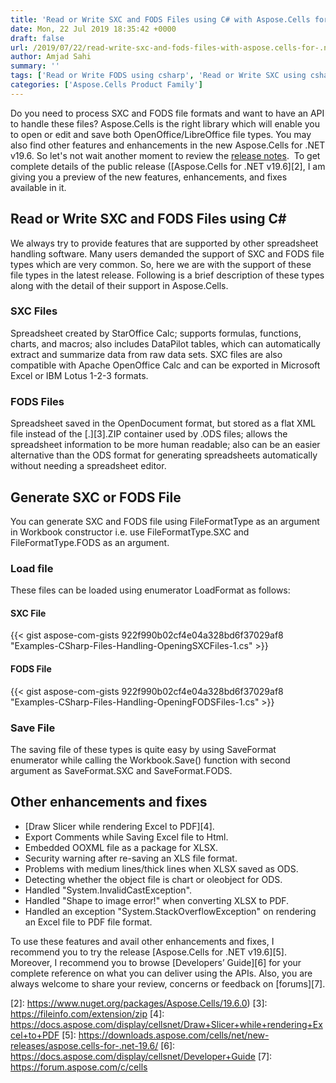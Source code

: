 ```yaml
---
title: 'Read or Write SXC and FODS Files using C# with Aspose.Cells for .NET 19.6'
date: Mon, 22 Jul 2019 18:35:42 +0000
draft: false
url: /2019/07/22/read-write-sxc-and-fods-files-with-aspose.cells-for-.net-19.6/
author: Amjad Sahi
summary: ''
tags: ['Read or Write FODS using csharp', 'Read or Write SXC using csharp']
categories: ['Aspose.Cells Product Family']
---
```


Do you need to process SXC and FODS file formats and want to have an API to handle these files? Aspose.Cells is the right library which will enable you to open or edit and save both OpenOffice/LibreOffice file types. You may also find other features and enhancements in the new Aspose.Cells for .NET v19.6. So let's not wait another moment to review the [release notes][1].  To get complete details of the public release ([Aspose.Cells for .NET v19.6][2], I am giving you a preview of the new features, enhancements, and fixes available in it.

## Read or Write SXC and FODS Files using C#

We always try to provide features that are supported by other spreadsheet handling software. Many users demanded the support of SXC and FODS file types which are very common. So, here we are with the support of these file types in the latest release. Following is a brief description of these types along with the detail of their support in Aspose.Cells.

### SXC Files

Spreadsheet created by StarOffice Calc; supports formulas, functions, charts, and macros; also includes DataPilot tables, which can automatically extract and summarize data from raw data sets. SXC files are also compatible with Apache OpenOffice Calc and can be exported in Microsoft Excel or IBM Lotus 1-2-3 formats.

### FODS Files

Spreadsheet saved in the OpenDocument format, but stored as a flat XML file instead of the [.][3].ZIP container used by .ODS files; allows the spreadsheet information to be more human readable; also can be an easier alternative than the ODS format for generating spreadsheets automatically without needing a spreadsheet editor.

## Generate SXC or FODS File

You can generate SXC and FODS file using FileFormatType as an argument in Workbook constructor i.e. use FileFormatType.SXC and FileFormatType.FODS as an argument.

### Load file

These files can be loaded using enumerator LoadFormat as follows: 

#### SXC File

{{< gist aspose-com-gists 922f990b02cf4e04a328bd6f37029af8 "Examples-CSharp-Files-Handling-OpeningSXCFiles-1.cs" >}}

#### FODS File

{{< gist aspose-com-gists 922f990b02cf4e04a328bd6f37029af8 "Examples-CSharp-Files-Handling-OpeningFODSFiles-1.cs" >}}

### Save File

The saving file of these types is quite easy by using SaveFormat enumerator while calling the Workbook.Save() function with second argument as SaveFormat.SXC and SaveFormat.FODS.

## Other enhancements and fixes

*   [Draw Slicer while rendering Excel to PDF][4].
*   Export Comments while Saving Excel file to Html.
*   Embedded OOXML file as a package for XLSX.
*   Security warning after re-saving an XLS file format.
*   Problems with medium lines/thick lines when XLSX saved as ODS.
*   Detecting whether the object file is chart or oleobject for ODS.
*   Handled "System.InvalidCastException".
*   Handled "Shape to image error!" when converting XLSX to PDF.
*   Handled an exception "System.StackOverflowException" on rendering an Excel file to PDF file format.

To use these features and avail other enhancements and fixes, I recommend you to try the release [Aspose.Cells for .NET v19.6][5]. Moreover, I recommend you to browse [Developers’ Guide][6] for your complete reference on what you can deliver using the APIs. Also, you are always welcome to share your review, concerns or feedback on [forums][7].




[1]: https://docs.aspose.com/display/cellsnet/Aspose.Cells+for+.NET+19.6+Release+Notes
[2]: https://www.nuget.org/packages/Aspose.Cells/19.6.0)
[3]: https://fileinfo.com/extension/zip
[4]: https://docs.aspose.com/display/cellsnet/Draw+Slicer+while+rendering+Excel+to+PDF
[5]: https://downloads.aspose.com/cells/net/new-releases/aspose.cells-for-.net-19.6/
[6]: https://docs.aspose.com/display/cellsnet/Developer+Guide
[7]: https://forum.aspose.com/c/cells




